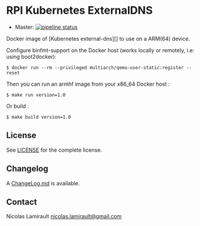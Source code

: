 # RPI Kubernetes ExternalDNS

* Master: [![pipeline status](https://gitlab.com/zeiot/rpi-external-dns/badges/master/pipeline.svg)](https://gitlab.com/zeiot/rpi-external-dns/commits/master)

Docker image of [Kubernetes external-dns][] to use on a ARM(64) device.

Configure binfmt-support on the Docker host (works locally or remotely, i.e: using boot2docker):

    $ docker run --rm --privileged multiarch/qemu-user-static:register --reset

Then you can run an armhf image from your x86_64 Docker host :

    $ make run version=1.0

Or build :

    $ make build version=1.0


## License

See [LICENSE](LICENSE) for the complete license.


## Changelog

A [ChangeLog.md](ChangeLog.md) is available.


## Contact

Nicolas Lamirault <nicolas.lamirault@gmail.com>


[external-dns]: https://github.com/kubernetes-incubator/external-dns
